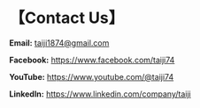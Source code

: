 # 【Contact Us】

**Email:** <a href="mailto://taiji1874@gmail.com">taiji1874@gmail.com</a>

**Facebook:** 
<a href="https://www.facebook.com/taiji74" target="_blank">https://www.facebook.com/taiji74</a> 

**YouTube:** 
<a href="https://www.youtube.com/@taiji74" target="_blank">https://www.youtube.com/@taiji74</a>

**LinkedIn:** 
<a href="https://www.linkedin.com/company/taiji" target="_blank">https://www.linkedin.com/company/taiji</a>
